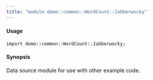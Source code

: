 ```yaml
---
title: "module demo::common::WordCount::Jabberwocky"
---
```


#### Usage

`import demo::common::WordCount::Jabberwocky;`

#### Synopsis

Data source module for use with other example code.

